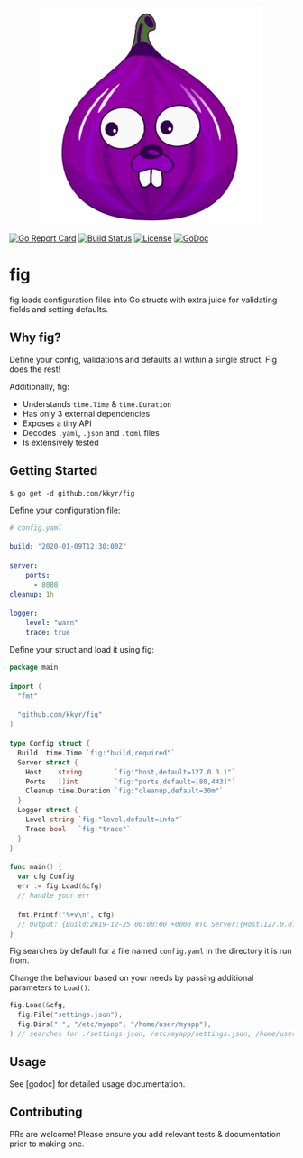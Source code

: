 <p align="center">
    <img src="img/fig.logo.png" alt="fig" title="fig" height="384" />
</p>

[![Go Report Card](https://goreportcard.com/badge/github.com/kkyr/fig)](https://goreportcard.com/report/github.com/kkyr/fig)
[![Build Status](https://travis-ci.org/kkyr/fig.svg?branch=master)](https://travis-ci.org/kkyr/fig)
[![License](https://img.shields.io/github/license/kkyr/fig)](https://github.com/kkyr/fig/blob/master/LICENSE)
[![GoDoc](https://godoc.org/github.com/kkyr/fig?status.svg)](https://godoc.org/github.com/kkyr/fig)

# fig

fig loads configuration files into Go structs with extra juice for validating fields and setting defaults.

## Why fig?

Define your config, validations and defaults all within a single struct. Fig does the rest!

Additionally, fig:

- Understands `time.Time` & `time.Duration`
- Has only 3 external dependencies
- Exposes a tiny API
- Decodes `.yaml`, `.json` and `.toml` files
- Is extensively tested

## Getting Started

`$ go get -d github.com/kkyr/fig`

Define your configuration file:

```yaml
# config.yaml

build: "2020-01-09T12:30:00Z"

server:
    ports:
      - 8080
cleanup: 1h

logger:
    level: "warn"
    trace: true
```

Define your struct and load it using fig:

```go
package main

import (
  "fmt"

  "github.com/kkyr/fig"
)

type Config struct {
  Build  time.Time `fig:"build,required"`
  Server struct {
    Host    string        `fig:"host,default=127.0.0.1"`
    Ports   []int         `fig:"ports,default=[80,443]"`
    Cleanup time.Duration `fig:"cleanup,default=30m"`
  }
  Logger struct {
    Level string `fig:"level,default=info"`
    Trace bool   `fig:"trace"`
  }
}

func main() {
  var cfg Config
  err := fig.Load(&cfg)
  // handle your err
  
  fmt.Printf("%+v\n", cfg)
  // Output: {Build:2019-12-25 00:00:00 +0000 UTC Server:{Host:127.0.0.1 Ports:[8080] Cleanup:1h0m0s} Logger:{Level:warn Trace:true}}
}
```

Fig searches by default for a file named `config.yaml` in the directory it is run from.

Change the behaviour based on your needs by passing additional parameters to `Load()`:

```go
fig.Load(&cfg,
  fig.File("settings.json"),
  fig.Dirs(".", "/etc/myapp", "/home/user/myapp"),
) // searches for ./settings.json, /etc/myapp/settings.json, /home/user/myapp/settings.json

```

## Usage

See [godoc] for detailed usage documentation.

## Contributing

PRs are welcome! Please ensure you add relevant tests & documentation prior to making one.
